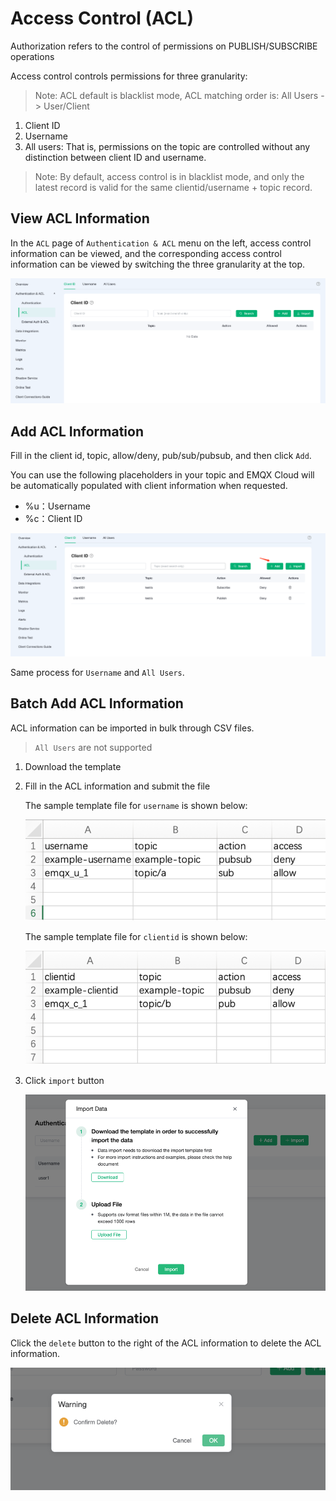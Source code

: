 # Access Control (ACL)

Authorization refers to the control of permissions on PUBLISH/SUBSCRIBE operations

Access control controls permissions for three granularity:

> Note: ACL default is blacklist mode, ACL matching order is: All Users -> User/Client

1. Client ID
2. Username
3. All users: That is, permissions on the topic are controlled without any distinction between client ID and username.

> Note: By default, access control is in blacklist mode, and only the latest record is valid for the same clientid/username + topic record.

## View ACL Information

In the `ACL` page of `Authentication & ACL` menu on the left, access control information can be viewed, and the corresponding access control information can be viewed by switching the three granularity at the top.

![acl](./_assets/acl.png)

## Add ACL Information

Fill in the client id, topic, allow/deny, pub/sub/pubsub, and then click `Add`.

You can use the following placeholders in your topic and EMQX Cloud will be automatically populated with client information when requested.

- %u：Username
- %c：Client ID
  
![auth](./_assets/add_acl.png)

Same process for `Username` and `All Users`.

## Batch Add ACL Information

ACL information can be imported in bulk through CSV files.

> `All Users` are not supported

1. Download the template

2. Fill in the ACL information and submit the file

   The sample template file for `username` is shown below:

   ![acl](./_assets/username.png)

   The sample template file for `clientid` is shown below:

   ![acl](./_assets/clientid.png)

3. Click `import` button

   ![acl](./_assets/import_auth.png)

## Delete ACL Information

Click the `delete` button to the right of the ACL information to delete the ACL information.

![acl](./_assets/delete_auth.png)
